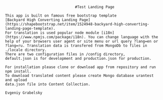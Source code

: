 									#Test Landing Page

	This app is built on famous free bootstrap template 
	[Backyard High Converting Landing Page](https://shapebootstrap.net/item/1524948-backyard-high-converting-landing-page-template).
	For translation is used popular node module [i18n](https://www.npmjs.com/package/i18n). You can change language with the help of your browsers user agent or site menu or url query ?lang=en or ?lang=ru. Translation data is transfered from MongoDb to files in ./locale directory. 
	There are two configuration files in /config directory, 
	default.json is for development and production.json for production.

	For installation please clone or download app from repository and run npm install.
	To download translated content please create Mongo database urantest and upload 
	data.json file into Content Collection.

	Evgeniy Grabelsky